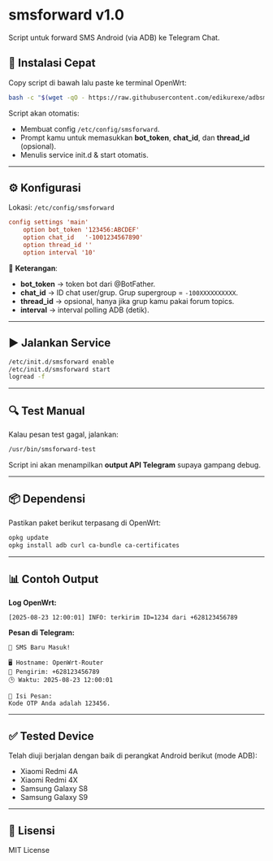 # smsforward v1.0

Script untuk forward SMS Android (via ADB) ke Telegram Chat.

## 🚀 Instalasi Cepat
Copy script di bawah lalu paste ke terminal OpenWrt:

```bash
bash -c "$(wget -qO - https://raw.githubusercontent.com/edikurexe/adbsmsforward-openwrt/refs/heads/main/installer.sh)"
```

Script akan otomatis:
- Membuat config `/etc/config/smsforward`.
- Prompt kamu untuk memasukkan **bot_token**, **chat_id**, dan **thread_id** (opsional).
- Menulis service init.d & start otomatis.

---

## ⚙️ Konfigurasi
Lokasi: `/etc/config/smsforward`

```ini
config settings 'main'
    option bot_token '123456:ABCDEF'
    option chat_id   '-1001234567890'
    option thread_id ''
    option interval '10'
```

🔑 **Keterangan**:
- **bot_token** → token bot dari @BotFather.
- **chat_id** → ID chat user/grup. Grup supergroup = `-100XXXXXXXXXX`.
- **thread_id** → opsional, hanya jika grup kamu pakai forum topics.
- **interval** → interval polling ADB (detik).

---

## ▶️ Jalankan Service
```bash
/etc/init.d/smsforward enable
/etc/init.d/smsforward start
logread -f
```

---

## 🔍 Test Manual
Kalau pesan test gagal, jalankan:
```bash
/usr/bin/smsforward-test
```

Script ini akan menampilkan **output API Telegram** supaya gampang debug.

---

## 📦 Dependensi
Pastikan paket berikut terpasang di OpenWrt:
```bash
opkg update
opkg install adb curl ca-bundle ca-certificates
```

---

## 📊 Contoh Output
**Log OpenWrt:**
```
[2025-08-23 12:00:01] INFO: terkirim ID=1234 dari +628123456789
```

**Pesan di Telegram:**
```
📩 SMS Baru Masuk!

🖥 Hostname: OpenWrt-Router
📱 Pengirim: +628123456789
🕒 Waktu: 2025-08-23 12:00:01

💬 Isi Pesan:
Kode OTP Anda adalah 123456.
```

---

## ✅ Tested Device
Telah diuji berjalan dengan baik di perangkat Android berikut (mode ADB):
- Xiaomi Redmi 4A  
- Xiaomi Redmi 4X  
- Samsung Galaxy S8  
- Samsung Galaxy S9  

---

## 📜 Lisensi
MIT License
